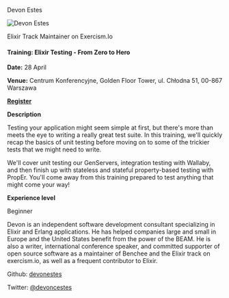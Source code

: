  Devon Estes

![Devon Estes](http://s3.amazonaws.com/esl-conf-stg/media/files/000/000/562/thumbnail/8422484?1487605490)

Elixir Track Maintainer on Exercism.Io

#### Training: Elixir Testing - From Zero to Hero

**Date:** 28 April

**Venue:** Centrum Konferencyjne, Golden Floor Tower, ul. Chłodna 51, 00-867 Warszawa

[**Register**](https://www.eventbrite.com/e/elixirconf-eu-2020-tickets-82221947057)

**Description**

Testing your application might seem simple at first, but there's more than meets the eye to writing a really great test suite. In this training, we'll quickly recap the basics of unit testing before moving on to some of the trickier tests that we might need to write.

We'll cover unit testing our GenServers, integration testing with Wallaby, and then finish up with stateless and stateful property-based testing with PropEr. You'll come away from this training prepared to test anything that might come your way!

**Experience level**

Beginner

Devon is an independent software development consultant specializing in Elixir and Erlang applications. He has helped companies large and small in Europe and the United States benefit from the power of the BEAM. He is also a writer, international conference speaker, and committed supporter of open source software as a maintainer of Benchee and the Elixir track on exercism.io, as well as a frequent contributor to Elixir.

Github: [devonestes](https://github.com/devonestes)

Twitter: [@devoncestes](https://twitter.com/devoncestes)


